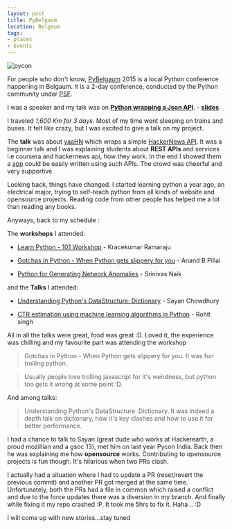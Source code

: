```yaml
---
layout: post
title: PyBelgaum
location: Belgaum
tags:
- places
- events
---
```


![pycon](/images/pybelgaum.png)

For people who don't know, [PyBelgaum](http://pybelgaum.org/2015/) 2015 is a local Python conference happening in Belgaum. It is a 2-day conference, conducted by the Python community under [PSF](https://www.python.org/psf/).

I was a speaker and my talk was on  [**Python wrapping a Json API**](http://junction.pybelgaum.org/pybelgaum/proposals/python-wrapping-a-json-api/). - [**slides**](https://github.com/arindampradhan/wrapping-api-talk)

<!--excerpt-->

I traveled *1,600 Km for 3 days*. Most of my time went sleeping on trains and buses. It felt like crazy, but I was excited to give a talk on my project.

The **talk** was about [yaaHN](https://github.com/arindampradhan/yaaHN) which wraps a simple [HackerNews API](https://github.com/HackerNews/API). It was a beginner talk and I was explaining students about **REST APIs** and services i.e coursera and hackernews api, how they work. In the end I showed them a [app](https://github.com/arindampradhan/mockHN) could be easily written using such APIs. The crowd was cheerful and very supportive.

Looking back, things have changed. I started learning python a year ago, an electrical major, trying to self-teach python from all kinds of website and opensource projects. Reading code from other people has helped me a lot than reading any books.

Anyways, back to my schedule : 

The **workshops** I attended:

* [Learn Python - 101 Workshop](http://junction.pybelgaum.org/pybelgaum/proposals/learn-python-101-workshop/) - Kracekumar Ramaraju

* [Gotchas in Python - When Python gets slippery for you](http://junction.pybelgaum.org/pybelgaum/proposals/gotchas-in-python-when-python-gets-slippery-for-you/) - Anand B Pillai

* [Python for Generating Network Anomalies](http://junction.pybelgaum.org/pybelgaum/proposals/python-for-generating-network-anomalies/) - Srinivas Naik

and the **Talks** I attended:

* [Understanding Python's DataStructure: Dictionary](http://junction.pybelgaum.org/pybelgaum/proposals/understanding-pythons-datastructure-dictionary/) - Sayan Chowdhury

* [CTR estimation using machine learning algorithms in Python](http://junction.pybelgaum.org/pybelgaum/proposals/ctr-estimation-using-machine-learning-algorithms-in-python/) - Rohit singh


All in all the talks were great, food was great :D. Loved it, the experience was chilling and my favourite part was attending the workshop

> Gotchas in Python - When Python gets slippery for you. It was fun trolling python. 

>Usually people love trolling javascript for it's weirdness, but python too gets it wrong at some point :D. 


And among talks: 

> Understanding Python's DataStructure: Dictionary. It was indeed a depth talk on dictionary, how it's key clashes and how to use it for better performance. 

I had a chance to talk to Sayan (great dude who works at Hackerearth, a proud mozillian and a gsoc 13), met him on last year Pycon India. Back then he was explaining me how **opensource** works. Contributing to opensource projects is fun though. It's hilarious when two PRs clash. 

I actually had a situation where I had to update a PR (reset/revert the previous commit) and another PR got merged at the same time. Unfortunately, both the PRs had a file in common which raised a conflict and due to the force updates there was a diversion in my branch. And finally while fixing it my repo crashed :P. It took me 5hrs to fix it. Haha .. :D 

I will come up with new stories...stay tuned